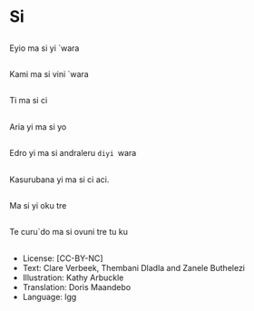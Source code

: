 # Si

##
Eyio ma si yi `wara

##
Kami ma si vini `wara

##
Ti ma si ci

##
Aria yi ma si yo

##
Edro yi ma si andraleru
`diyi `wara

##
Kasurubana yi ma si ci
aci.

##
Ma si yi oku tre

##
Te curu`do ma si ovuni
tre tu ku

##
* License: [CC-BY-NC]
* Text: Clare Verbeek, Thembani Dladla and Zanele Buthelezi
* Illustration: Kathy Arbuckle
* Translation: Doris Maandebo
* Language: lgg
